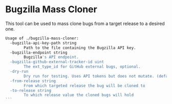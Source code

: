 # Bugzilla Mass Cloner

This tool can be used to mass clone bugs from a target release to a desired one.

````sh
Usage of ./bugzilla-mass-cloner:
  -bugzilla-api-key-path string
    	Path to the file containing the Bugzilla API key.
  -bugzilla-endpoint string
    	Bugzilla's API endpoint.
  -bugzilla-github-external-tracker-id uint
    	The ext_type_id for GitHub external bugs, optional.
  -dry-run
    	Dry run for testing. Uses API tokens but does not mutate. (default true)
  -from-release string
    	From which targeted release the bug will be cloned to
  -to-release string
    	To which release value the cloned bugs will hold
```